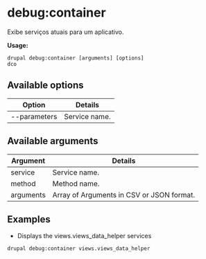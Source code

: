 # debug:container
Exibe serviços atuais para um aplicativo.

**Usage:**
```
drupal debug:container [arguments] [options]
dco
```

## Available options
Option | Details
-------|-------------
--parameters | Service name.

## Available arguments
Argument | Details
---------|-------------
service | Service name.
method | Method name.
arguments | Array of Arguments in CSV or JSON format.

## Examples
* Displays the views.views_data_helper services
```
drupal debug:container views.views_data_helper
```
